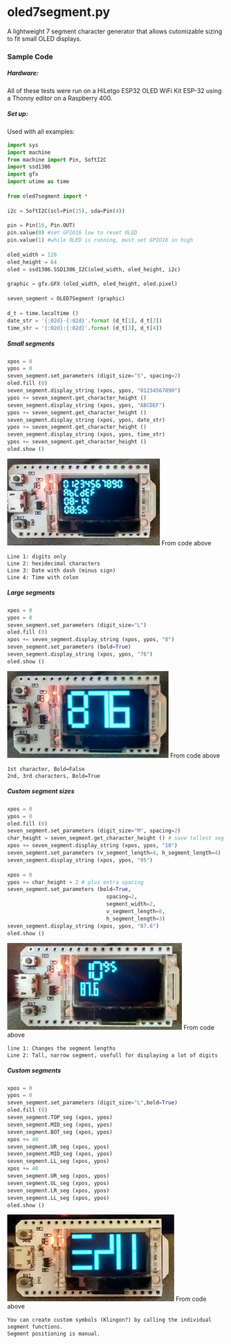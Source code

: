 # oled7segment.py

A lightweight 7 segment character generator that allows cutomizable sizing to fit small OLED displays.

### Sample Code

##### Hardware:

All of these tests were run on a HiLetgo ESP32 OLED WiFi Kit ESP-32
using a Thonny editor on a Raspberry 400.

##### Set up:

Used with all examples:
```python
import sys
import machine
from machine import Pin, SoftI2C
import ssd1306
import gfx
import utime as time

from oled7segment import *

i2c = SoftI2C(scl=Pin(15), sda=Pin(4))

pin = Pin(16, Pin.OUT)
pin.value(0) #set GPIO16 low to reset OLED
pin.value(1) #while OLED is running, must set GPIO16 in high

oled_width = 128
oled_height = 64
oled = ssd1306.SSD1306_I2C(oled_width, oled_height, i2c)

graphic = gfx.GFX (oled_width, oled_height, oled.pixel)

seven_segment = OLED7Segment (graphic)

d_t = time.localtime ()
date_str = '{:02d}-{:02d}'.format (d_t[1], d_t[2])
time_str = '{:02d}:{:02d}'.format (d_t[3], d_t[4])
```

##### Small segments
```python
xpos = 0
ypos = 0
seven_segment.set_parameters (digit_size="S", spacing=2)
oled.fill (0)
seven_segment.display_string (xpos, ypos, "01234567890")
ypos += seven_segment.get_character_height ()   
seven_segment.display_string (xpos, ypos, "ABCDEF")
ypos += seven_segment.get_character_height ()
seven_segment.display_string (xpos, ypos, date_str)
ypos += seven_segment.get_character_height ()
seven_segment.display_string (xpos, ypos, time_str)
ypos += seven_segment.get_character_height ()
oled.show ()
```
![Image](images/GitHub2.jpg) From code above
```
Line 1: digits only
Line 2: hexidecimal characters
Line 3: Date with dash (minus sign)
Line 4: Time with colon
```
##### Large segments
```python
xpos = 0
ypos = 0
seven_segment.set_parameters (digit_size="L")
oled.fill (0)
xpos += seven_segment.display_string (xpos, ypos, "8")
seven_segment.set_parameters (bold=True)
seven_segment.display_string (xpos, ypos, "76")
oled.show ()
```
![Image](images/GitHub3.jpg) From code above
```
1st character, Bold=False
2nd, 3rd characters, Bold=True
```
##### Custom segment sizes
```python
xpos = 0
ypos = 0
oled.fill (0)
seven_segment.set_parameters (digit_size="M", spacing=2)
char_height = seven_segment.get_character_height () # save tallest seg
xpos += seven_segment.display_string (xpos, ypos, "10")
seven_segment.set_parameters (v_segment_length=4, h_segment_length=4)
seven_segment.display_string (xpos, ypos, "95")

xpos = 0
ypos += char_height + 2 # plus extra spacing
seven_segment.set_parameters (bold=True,
                                spacing=2,
                                segment_width=2,
                                v_segment_length=8,
                                h_segment_length=3)
seven_segment.display_string (xpos, ypos, "87.6")
oled.show ()
```
![Image](images/GitHub4.jpg) From code above
```
line 1: Changes the segment lengths
Line 2: Tall, narrow segment, usefull for displaying a lot of digits
```

##### Custom segments
```python
xpos = 0
ypos = 0
seven_segment.set_parameters (digit_size="L",bold=True)
oled.fill (0)
seven_segment.TOP_seg (xpos, ypos)
seven_segment.MID_seg (xpos, ypos)
seven_segment.BOT_seg (xpos, ypos)
xpos += 40
seven_segment.UR_seg (xpos, ypos)
seven_segment.MID_seg (xpos, ypos)
seven_segment.LL_seg (xpos, ypos)
xpos += 40
seven_segment.UR_seg (xpos, ypos)
seven_segment.UL_seg (xpos, ypos)
seven_segment.LR_seg (xpos, ypos)
seven_segment.LL_seg (xpos, ypos)
oled.show ()
```
![Image](images/GitHub7.jpg) From code above
```
You can create custom symbols (Klingon?) by calling the individual segment functions.
Segment positioning is manual.
```
